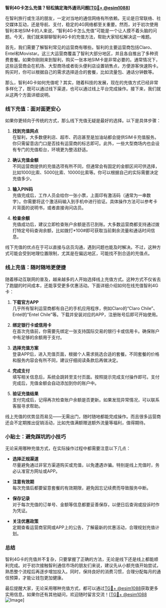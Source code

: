 **智利4G卡怎么充值？轻松搞定海外通讯问题[[TG💪+ @esim1088](https://t.me/s/esim1088)]**

在智利旅行或生活的朋友，一定对当地的通信网络有所依赖。无论是日常联络、社交媒体互动，还是导航、支付，稳定的4G网络都至关重要。然而，对于初次使用智利本地SIM卡的人来说，“智利4G卡怎么充值”可能是一个让人摸不着头脑的问题。今天，我们就来聊聊智利4G卡的充值方法，帮助大家轻松解决这一难题。

首先，我们需要了解智利常见的运营商有哪些。智利的主要运营商包括Claro、Entel和Movistar。这三大运营商覆盖了智利大部分地区，并且各自推出了多种资费套餐。如果你刚刚来到智利，购买一张本地SIM卡是非常必要的。通常情况下，这些运营商会在机场、大型商场或者街头便利店设置销售点，方便游客快速购卡。购买时，你可以根据自己的需求选择适合的套餐，比如流量包、通话分钟数等。

那么，智利4G卡如何充值呢？其实，随着科技的发展，现在的充值方式已经非常多样化了，既可以通过线下渠道，也可以通过线上平台完成操作。接下来，我们就从这两个方面详细说明。

### 线下充值：面对面更安心

如果你更倾向于传统的方式，那么线下充值无疑是最好的选择。以下是具体步骤：

1. **找到充值网点**  
   在智利，大多数便利店、超市、药店甚至是加油站都会提供SIM卡充值服务。你只需留意店门口是否挂有运营商的标志即可。此外，一些大型商场内也会设有专门的充值柜台，环境更为整洁舒适。

2. **确认充值金额**  
   不同运营商提供的充值选项有所不同，但通常会有固定的金额区间可供选择，比如1000比索、5000比索、10000比索等。你可以根据自己的实际需要决定充值多少。

3. **输入PIN码**  
   充值完成后，工作人员会给你一张小票，上面印有激活码（通常为一串数字）。你需要将这个激活码输入到手机中进行验证。具体操作方法可以参考卡片背面的说明书，或者直接询问店员。

4. **检查余额**  
   充值成功后，建议立即检查账户余额是否已到账。大多数运营商都支持通过拨打特定号码查询余额，比如拨打*100#即可获取当前剩余流量和通话时间信息。

线下充值的优点在于可以直接与店员沟通，遇到问题也能及时解决。不过，这种方式可能会受到地理位置限制，尤其是在偏远地区，可能找不到合适的充值点。

### 线上充值：随时随地更便捷

随着移动互联网的普及，越来越多的人开始选择线上充值方式。这种方式不仅省去了跑腿的时间成本，还能享受更多优惠活动。下面详细介绍如何在线充值智利4G卡：

1. **下载官方APP**  
   几乎所有智利运营商都有自己的手机应用程序，例如Claro的“Claro Chile”、Entel的“Entel Chile”等。下载并安装对应的APP，注册账号后即可开始使用。

2. **绑定银行卡或信用卡**  
   在首次充值前，你需要先绑定一张支持国际交易的银行卡或信用卡。确保账户中有足够的余额用于支付。

3. **选择充值方案**  
   登录APP后，进入充值页面，根据个人需求挑选合适的套餐。不同套餐的价格和服务内容会有所不同，建议仔细阅读条款后再做决定。

4. **完成支付**  
   填写相关信息后，系统会跳转至支付页面。按照提示完成支付操作即可。支付完成后，充值金额会自动添加到你的账户中。

5. **验证充值结果**  
   支付完成后，记得再次检查账户余额是否更新。如果发现异常情况，可以联系客服寻求帮助。

线上充值的优势显而易见——无需出门，随时随地都能完成操作。而且很多运营商还会不定期推出促销活动，比如充值满额赠送额外流量等福利，值得期待。

### 小贴士：避免踩坑的小技巧

无论采用哪种充值方式，在实际操作过程中都需要注意以下几点：

- **选择正规渠道**  
  尽量避免通过非官方渠道购买或充值，以免遭遇诈骗。特别是线上充值时，务必认准官方网址或APP。

- **注意有效期**  
  每次充值后都要留意套餐的有效期限，避免因忘记续费而导致服务中断。

- **保存记录**  
  对于每次充值的订单号、金额等信息都要妥善保存，以便日后查询或投诉时作为凭证。

- **关注优惠政策**  
  定期查看运营商官网或APP上的公告，了解最新的优惠活动，合理规划充值计划。

### 总结

智利4G卡的充值并不复杂，只要掌握了正确的方法，无论是线下还是线上都能顺利完成。对于初次接触智利通信市场的朋友们来说，建议先从小额充值开始尝试，熟悉整个流程后再逐步增加投入。同时，保持良好的消费习惯，合理分配每月的通信预算，才能让钱包更加健康。

最后提醒大家，无论采用哪种充值方式，都可以通过[TG💪+ @esim1088](https://t.me/s/esim1088)获取更多实用信息。如果你还有其他疑问，欢迎随时留言交流！[[TG💪+ @esim1088](https://t.me/s/esim1088) ![Image](https://i.postimg.cc/4NQfJmqS/Snipaste-2025-05-13-00-14-12.png)]